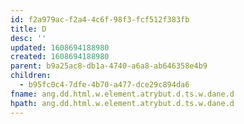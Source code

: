 ```yaml
---
id: f2a979ac-f2a4-4c6f-98f3-fcf512f383fb
title: D
desc: ''
updated: 1608694188980
created: 1608694188980
parent: b9a25ac8-db1a-4740-a6a8-ab646358e4b9
children:
  - b95fc0c4-7dfe-4b70-a477-dce29c894da6
fname: ang.dd.html.w.element.atrybut.d.ts.w.dane.d
hpath: ang.dd.html.w.element.atrybut.d.ts.w.dane.d
---
```



